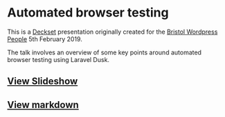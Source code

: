 # Automated browser testing

This is a [Deckset](https://www.decksetapp.com) presentation originally created for the [Bristol Wordpress People](https://wpbristol.co.uk) 5th February 2019.

The talk involves an overview of some key points around automated browser testing using Laravel Dusk.

## [View Slideshow](https://www.slideshare.net/DavidDarke/a-modern-wordpress-development-workflow/DavidDarke/a-modern-wordpress-development-workflow)
## [View markdown](https://github.com/daviddarke/A-modern-WordPress-development-workflow/blob/master/dev-process.md)
